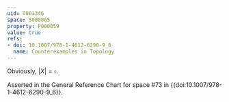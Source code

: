 ```yaml
---
uid: T001346
space: S000065
property: P000059
value: true
refs:
- doi: 10.1007/978-1-4612-6290-9_6
  name: Counterexamples in Topology
---
```


Obviously, $|X| = \mathfrak{c}$.

Asserted in the General Reference Chart for space #73 in
{{doi:10.1007/978-1-4612-6290-9_6}}.

